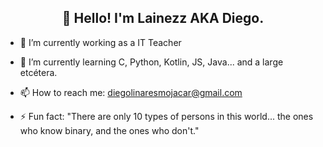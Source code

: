 <h2 align="center">👋 Hello! I'm Lainezz AKA Diego.</h2>

- 🔭 I’m currently working as a IT Teacher
- 🌱 I’m currently learning C, Python, Kotlin, JS, Java... and a large etcétera.

- 📫 How to reach me: diegolinaresmojacar@gmail.com
- ⚡ Fun fact: "There are only 10 types of persons in this world... the ones who know binary, and the ones who don't."

